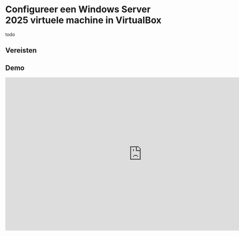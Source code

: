 # Configureer een Windows Server 2025 virtuele machine in VirtualBox
todo

## Vereisten


## Demo
<iframe width="854" height="480" src="https://www.youtube.com/embed/b4IR-6hBAFI?autoplay=0&loop=0&mute=0" title="YouTube video player" frameborder="0" allow="accelerometer; autoplay; clipboard-write; encrypted-media; gyroscope; picture-in-picture; web-share" referrerpolicy="strict-origin-when-cross-origin" allowfullscreen></iframe>
